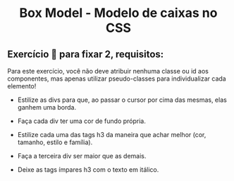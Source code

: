 # <p align="center">Box Model - Modelo de caixas no CSS</p>

## Exercício 🚀 para fixar 2, requisitos:

Para este exercício, você não deve atribuir nenhuma classe ou id aos componentes, mas apenas utilizar pseudo-classes para individualizar cada elemento!

- Estilize as divs para que, ao passar o cursor por cima das mesmas, elas ganhem uma borda.

- Faça cada div ter uma cor de fundo própria.

- Estilize cada uma das tags h3 da maneira que achar melhor (cor, tamanho, estilo e família).

- Faça a terceira div ser maior que as demais.

- Deixe as tags ímpares h3 com o texto em itálico.